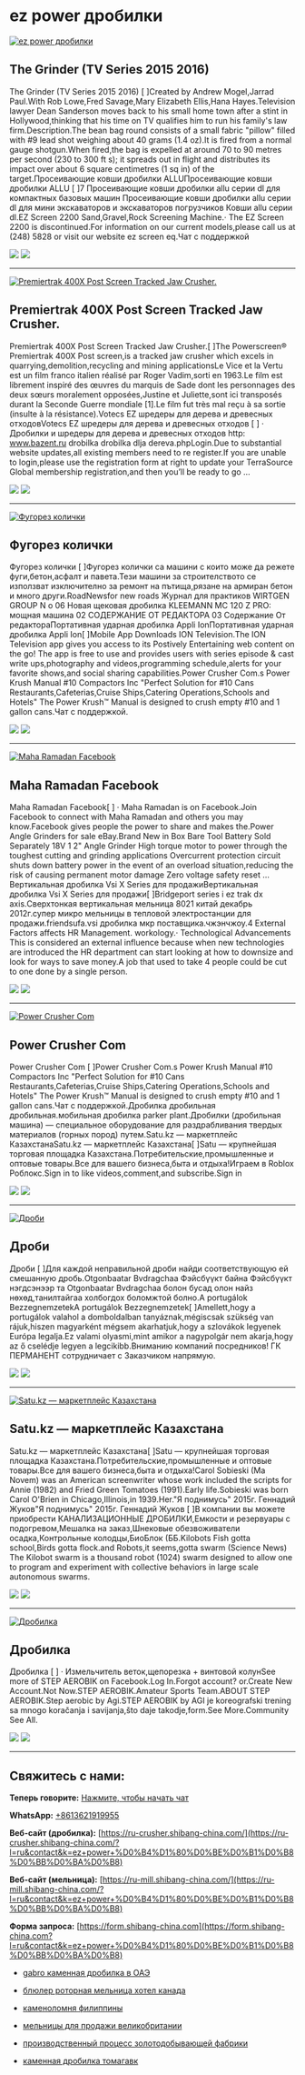 # ez power дробилки

<a href="https://swt.shibang-china.com/?l=ru&img&k=ez+power+%D0%B4%D1%80%D0%BE%D0%B1%D0%B8%D0%BB%D0%BA%D0%B8" target="_blank">![ez power дробилки](http://static.shibang-china.com/all-800x300/742.jpg)</a>

## The Grinder (TV Series 2015 2016)
The Grinder (TV Series 2015 2016) [ ]Created by Andrew Mogel,Jarrad Paul.With Rob Lowe,Fred Savage,Mary Elizabeth Ellis,Hana Hayes.Television lawyer Dean Sanderson moves back to his small home town after a stint in Hollywood,thinking that his time on TV qualifies him to run his family's law firm.Description.The bean bag round consists of a small fabric &quot;pillow&quot; filled with #9 lead shot weighing about 40 grams (1.4 oz).It is fired from a normal gauge shotgun.When fired,the bag is expelled at around 70 to 90 metres per second (230 to 300 ft s); it spreads out in flight and distributes its impact over about 6 square centimetres (1 sq in) of the target.Просеивающие ковши дробилки ALLUПросеивающие ковши дробилки ALLU [ ]7 Просеивающие ковши дробилки allu серии dl для компактных базовых машин Просеивающие ковши дробилки allu серии dl для мини экскаваторов и экскаваторов погрузчиков Ковши allu серии dl.EZ Screen 2200 Sand,Gravel,Rock Screening Machine.&#183; The EZ Screen 2200 is discontinued.For information on our current models,please call us at (248) 5828 or visit our website ez screen eq.Чат с поддержкой


<a href="https://whatsapp.shibangsoft.com/WhatsApp.php" target="_blank" title="WhatsApp">![](http://static.shibang-china.com/icon/whatsapp.png)</a> <a href="https://swt.shibang-china.com/?l=ru&icon&k=ez+power+%D0%B4%D1%80%D0%BE%D0%B1%D0%B8%D0%BB%D0%BA%D0%B8" target="_blank">![](http://static.shibang-china.com/icon/chat-ru.png)</a>

---

<a href="https://swt.shibang-china.com/?l=ru&img&k=ez+power+%D0%B4%D1%80%D0%BE%D0%B1%D0%B8%D0%BB%D0%BA%D0%B8" target="_blank">![Premiertrak 400X Post Screen Tracked Jaw Crusher.](http://static.shibang-china.com/all-800x300/1229.jpg)</a>

## Premiertrak 400X Post Screen Tracked Jaw Crusher.
Premiertrak 400X Post Screen Tracked Jaw Crusher.[ ]The Powerscreen&#174; Premiertrak 400X Post screen,is a tracked jaw crusher which excels in quarrying,demolition,recycling and mining applicationsLe Vice et la Vertu est un film franco italien r&#233;alis&#233; par Roger Vadim,sorti en 1963.Le film est librement inspir&#233; des œuvres du marquis de Sade dont les personnages des deux sœurs moralement oppos&#233;es,Justine et Juliette,sont ici transpos&#233;s durant la Seconde Guerre mondiale [1].Le film fut tr&#232;s mal re&#231;u &#224; sa sortie (insulte &#224; la r&#233;sistance).Votecs EZ шредеры для дерева и древесных отходовVotecs EZ шредеры для дерева и древесных отходов [ ]&nbsp;&#0183;&#32;Дробилки и шредеры для дерева и древесных отходов http: www.bazent.ru drobilka drobilka dlja dereva.phpLogin.Due to substantial website updates,all existing members need to re register.If you are unable to login,please use the registration form at right to update your TerraSource Global membership registration,and then you’ll be ready to go …


<a href="https://whatsapp.shibangsoft.com/WhatsApp.php" target="_blank" title="WhatsApp">![](http://static.shibang-china.com/icon/whatsapp.png)</a> <a href="https://swt.shibang-china.com/?l=ru&icon&k=ez+power+%D0%B4%D1%80%D0%BE%D0%B1%D0%B8%D0%BB%D0%BA%D0%B8" target="_blank">![](http://static.shibang-china.com/icon/chat-ru.png)</a>

---

<a href="https://swt.shibang-china.com/?l=ru&img&k=ez+power+%D0%B4%D1%80%D0%BE%D0%B1%D0%B8%D0%BB%D0%BA%D0%B8" target="_blank">![Фугорез колички](http://static.shibang-china.com/all-800x300/477.jpg)</a>

## Фугорез колички
Фугорез колички [ ]Фугорез колички са машини с които може да режете фуги,бетон,асфалт и павета.Тези машини за строителството се използват изключително за ремонт на пътища,рязане на армиран бетон и много други.RoadNewsfor new roads Журнал для практиков WIRTGEN GROUP N o 06 Новая щековая дробилка KLEEMANN MC 120 Z PRO: мощная машина 02 СОДЕРЖАНИЕ ОТ РЕДАКТОРА 03 Содержание От редактораПортативная ударная дробилка Appli IonПортативная ударная дробилка Appli Ion[ ]Mobile App Downloads ION Television.The ION Television app gives you access to its Postively Entertaining web content on the go! The app is free to use and provides users with series episode &amp; cast write ups,photography and videos,programming schedule,alerts for your favorite shows,and social sharing capabilities.Power Crusher Com.s Power Krush Manual #10 Compactors Inc &quot;Perfect Solution for #10 Cans Restaurants,Cafeterias,Cruise Ships,Catering Operations,Schools and Hotels&quot; The Power Krush™ Manual is designed to crush empty #10 and 1 gallon cans.Чат с поддержкой.


<a href="https://whatsapp.shibangsoft.com/WhatsApp.php" target="_blank" title="WhatsApp">![](http://static.shibang-china.com/icon/whatsapp.png)</a> <a href="https://swt.shibang-china.com/?l=ru&icon&k=ez+power+%D0%B4%D1%80%D0%BE%D0%B1%D0%B8%D0%BB%D0%BA%D0%B8" target="_blank">![](http://static.shibang-china.com/icon/chat-ru.png)</a>

---

<a href="https://swt.shibang-china.com/?l=ru&img&k=ez+power+%D0%B4%D1%80%D0%BE%D0%B1%D0%B8%D0%BB%D0%BA%D0%B8" target="_blank">![Maha Ramadan Facebook](http://static.shibang-china.com/all-800x300/731.jpg)</a>

## Maha Ramadan Facebook
Maha Ramadan Facebook[ ]&nbsp;&#0183;&#32;Maha Ramadan is on Facebook.Join Facebook to connect with Maha Ramadan and others you may know.Facebook gives people the power to share and makes the.Power Angle Grinders for sale eBay.Brand New in Box Bare Tool Battery Sold Separately 18V 1 2&quot; Angle Grinder High torque motor to power through the toughest cutting and grinding applications Overcurrent protection circuit shuts down battery power in the event of an overload situation,reducing the risk of causing permanent motor damage Zero voltage safety reset …Вертикальная дробилка Vsi X Series для продажиВертикальная дробилка Vsi X Series для продажи[ ]Bridgeport series i ez trak dx axis.Сверхтонкая вертикальная мельница 8021 китай декабрь 2012г.супер микро мельницы в тепловой электростанции для продажи.friendsufa.vsi дробилка мкр поставщика.чжэнчжоу.4 External Factors affects HR Management. workology.&#183; Technological Advancements This is considered an external influence because when new technologies are introduced the HR department can start looking at how to downsize and look for ways to save money.A job that used to take 4 people could be cut to one done by a single person.


<a href="https://whatsapp.shibangsoft.com/WhatsApp.php" target="_blank" title="WhatsApp">![](http://static.shibang-china.com/icon/whatsapp.png)</a> <a href="https://swt.shibang-china.com/?l=ru&icon&k=ez+power+%D0%B4%D1%80%D0%BE%D0%B1%D0%B8%D0%BB%D0%BA%D0%B8" target="_blank">![](http://static.shibang-china.com/icon/chat-ru.png)</a>

---

<a href="https://swt.shibang-china.com/?l=ru&img&k=ez+power+%D0%B4%D1%80%D0%BE%D0%B1%D0%B8%D0%BB%D0%BA%D0%B8" target="_blank">![Power Crusher Com](http://static.shibang-china.com/all-800x300/59.jpg)</a>

## Power Crusher Com
Power Crusher Com [ ]Power Crusher Com.s Power Krush Manual #10 Compactors Inc &quot;Perfect Solution for #10 Cans Restaurants,Cafeterias,Cruise Ships,Catering Operations,Schools and Hotels&quot; The Power Krush™ Manual is designed to crush empty #10 and 1 gallon cans.Чат с поддержкой.Дробилка дробильная дробильная.мобильная дробилка parker plant.Дробилки (дробильная машина) — специальное оборудование для раздрабливания твердых материалов (горных пород) путем.Satu.kz — маркетплейс КазахстанаSatu.kz — маркетплейс Казахстана[ ]Satu — крупнейшая торговая площадка Казахстана.Потребительские,промышленные и оптовые товары.Все для вашего бизнеса,быта и отдыха!Играем в Roblox Роблокс.Sign in to like videos,comment,and subscribe.Sign in


<a href="https://whatsapp.shibangsoft.com/WhatsApp.php" target="_blank" title="WhatsApp">![](http://static.shibang-china.com/icon/whatsapp.png)</a> <a href="https://swt.shibang-china.com/?l=ru&icon&k=ez+power+%D0%B4%D1%80%D0%BE%D0%B1%D0%B8%D0%BB%D0%BA%D0%B8" target="_blank">![](http://static.shibang-china.com/icon/chat-ru.png)</a>

---

<a href="https://swt.shibang-china.com/?l=ru&img&k=ez+power+%D0%B4%D1%80%D0%BE%D0%B1%D0%B8%D0%BB%D0%BA%D0%B8" target="_blank">![Дроби](http://static.shibang-china.com/all-800x300/618.jpg)</a>

## Дроби
Дроби [ ]Для каждой неправильной дроби найди соответствующую ей смешанную дробь.Otgonbaatar Bvdragchaa Фэйсбүүкт байна Фэйсбүүкт нэгдсэнээр та Otgonbaatar Bvdragchaa болон бусад олон найз нөхөд,танилтайгаа холбогдох боломжтой болно.A portug&#225;lok BezzegnemzetekA portug&#225;lok Bezzegnemzetek[ ]Amellett,hogy a portug&#225;lok valahol a domboldalban tany&#225;znak,m&#233;giscsak sz&#252;ks&#233;g van r&#225;juk,hiszen magyark&#233;nt m&#233;gsem akarhatjuk,hogy a szlov&#225;kok legyenek Eur&#243;pa legalja.Ez valami olyasmi,mint amikor a nagypolg&#225;r nem akarja,hogy az ő csel&#233;dje legyen a legcikibb.Вниманию компаний посредников! ГК ПЕРМАНЕНТ сотрудничает с Заказчиком напрямую.


<a href="https://whatsapp.shibangsoft.com/WhatsApp.php" target="_blank" title="WhatsApp">![](http://static.shibang-china.com/icon/whatsapp.png)</a> <a href="https://swt.shibang-china.com/?l=ru&icon&k=ez+power+%D0%B4%D1%80%D0%BE%D0%B1%D0%B8%D0%BB%D0%BA%D0%B8" target="_blank">![](http://static.shibang-china.com/icon/chat-ru.png)</a>

---

<a href="https://swt.shibang-china.com/?l=ru&img&k=ez+power+%D0%B4%D1%80%D0%BE%D0%B1%D0%B8%D0%BB%D0%BA%D0%B8" target="_blank">![Satu.kz — маркетплейс Казахстана](http://static.shibang-china.com/all-800x300/209.jpg)</a>

## Satu.kz — маркетплейс Казахстана
Satu.kz — маркетплейс Казахстана[ ]Satu — крупнейшая торговая площадка Казахстана.Потребительские,промышленные и оптовые товары.Все для вашего бизнеса,быта и отдыха!Carol Sobieski (Ma Novem) was an American screenwriter whose work included the scripts for Annie (1982) and Fried Green Tomatoes (1991).Early life.Sobieski was born Carol O'Brien in Chicago,Illinois,in 1939.Her.&quot;Я поднимусь&quot; 2015г. Геннадий Жуков&quot;Я поднимусь&quot; 2015г. Геннадий Жуков [ ]В компании вы можете приобрести КАНАЛИЗАЦИОННЫЕ ДРОБИЛКИ,Емкости и резервуары с подогревом,Мешалка на заказ,Шнековые обезвоживатели осадка,Контрольные колодцы,БиоБлок (ББ.Kilobots Fish gotta school,Birds gotta flock.and Robots,it seems,gotta swarm (Science News) The Kilobot swarm is a thousand robot (1024) swarm designed to allow one to program and experiment with collective behaviors in large scale autonomous swarms.


<a href="https://whatsapp.shibangsoft.com/WhatsApp.php" target="_blank" title="WhatsApp">![](http://static.shibang-china.com/icon/whatsapp.png)</a> <a href="https://swt.shibang-china.com/?l=ru&icon&k=ez+power+%D0%B4%D1%80%D0%BE%D0%B1%D0%B8%D0%BB%D0%BA%D0%B8" target="_blank">![](http://static.shibang-china.com/icon/chat-ru.png)</a>

---

<a href="https://swt.shibang-china.com/?l=ru&img&k=ez+power+%D0%B4%D1%80%D0%BE%D0%B1%D0%B8%D0%BB%D0%BA%D0%B8" target="_blank">![Дробилка](http://static.shibang-china.com/all-800x300/158.jpg)</a>

## Дробилка
Дробилка [ ]&nbsp;&#0183;&#32;Измельчитель веток,щепорезка + винтовой колунSee more of STEP AEROBIK on Facebook.Log In.Forgot account? or.Create New Account.Not Now.STEP AEROBIK.Amateur Sports Team.ABOUT STEP AEROBIK.Step aerobic by Agi.STEP AEROBIK by AGI je koreografski trening sa mnogo koračanja i savijanja,što daje takodje,form.See More.Community See All.

<a href="https://whatsapp.shibangsoft.com/WhatsApp.php" target="_blank" title="WhatsApp">![](http://static.shibang-china.com/icon/whatsapp.png)</a> <a href="https://swt.shibang-china.com/?l=ru&icon&k=ez+power+%D0%B4%D1%80%D0%BE%D0%B1%D0%B8%D0%BB%D0%BA%D0%B8" target="_blank">![](http://static.shibang-china.com/icon/chat-ru.png)</a>

---
## Свяжитесь с нами:

**Теперь говорите:** [Нажмите, чтобы начать чат](https://swt.shibang-china.com?l=ru&contact&k=ez+power+%D0%B4%D1%80%D0%BE%D0%B1%D0%B8%D0%BB%D0%BA%D0%B8)

**WhatsApp:**  [+8613621919955](https://whatsapp.shibangsoft.com/WhatsApp.php)

**Веб-сайт (дробилка):** [https://ru-crusher.shibang-china.com/](https://ru-crusher.shibang-china.com/?l=ru&contact&k=ez+power+%D0%B4%D1%80%D0%BE%D0%B1%D0%B8%D0%BB%D0%BA%D0%B8)

**Веб-сайт (мельница):** [https://ru-mill.shibang-china.com/](https://ru-mill.shibang-china.com/?l=ru&contact&k=ez+power+%D0%B4%D1%80%D0%BE%D0%B1%D0%B8%D0%BB%D0%BA%D0%B8)

**Форма запроса:** [https://form.shibang-china.com](https://form.shibang-china.com?l=ru&contact&k=ez+power+%D0%B4%D1%80%D0%BE%D0%B1%D0%B8%D0%BB%D0%BA%D0%B8)

* [gabro каменная дробилка в ОАЭ](../112/gabro%20%D0%BA%D0%B0%D0%BC%D0%B5%D0%BD%D0%BD%D0%B0%D1%8F%20%D0%B4%D1%80%D0%BE%D0%B1%D0%B8%D0%BB%D0%BA%D0%B0%20%D0%B2%20%D0%9E%D0%90%D0%AD.md)

* [блюлер роторная мельница хотел канада](../120/%D0%B1%D0%BB%D1%8E%D0%BB%D0%B5%D1%80%20%D1%80%D0%BE%D1%82%D0%BE%D1%80%D0%BD%D0%B0%D1%8F%20%D0%BC%D0%B5%D0%BB%D1%8C%D0%BD%D0%B8%D1%86%D0%B0%20%D1%85%D0%BE%D1%82%D0%B5%D0%BB%20%D0%BA%D0%B0%D0%BD%D0%B0%D0%B4%D0%B0.md)

* [каменоломня филиппины](../117/%D0%BA%D0%B0%D0%BC%D0%B5%D0%BD%D0%BE%D0%BB%D0%BE%D0%BC%D0%BD%D1%8F%20%D1%84%D0%B8%D0%BB%D0%B8%D0%BF%D0%BF%D0%B8%D0%BD%D1%8B.md)

* [мельницы для продажи великобритании](../109/%D0%BC%D0%B5%D0%BB%D1%8C%D0%BD%D0%B8%D1%86%D1%8B%20%D0%B4%D0%BB%D1%8F%20%D0%BF%D1%80%D0%BE%D0%B4%D0%B0%D0%B6%D0%B8%20%D0%B2%D0%B5%D0%BB%D0%B8%D0%BA%D0%BE%D0%B1%D1%80%D0%B8%D1%82%D0%B0%D0%BD%D0%B8%D0%B8.md)

* [производственный процесс золотодобывающей фабрики](../117/%D0%BF%D1%80%D0%BE%D0%B8%D0%B7%D0%B2%D0%BE%D0%B4%D1%81%D1%82%D0%B2%D0%B5%D0%BD%D0%BD%D1%8B%D0%B9%20%D0%BF%D1%80%D0%BE%D1%86%D0%B5%D1%81%D1%81%20%D0%B7%D0%BE%D0%BB%D0%BE%D1%82%D0%BE%D0%B4%D0%BE%D0%B1%D1%8B%D0%B2%D0%B0%D1%8E%D1%89%D0%B5%D0%B9%20%D1%84%D0%B0%D0%B1%D1%80%D0%B8%D0%BA%D0%B8.md)

* [каменная дробилка томагавк](../108/%D0%BA%D0%B0%D0%BC%D0%B5%D0%BD%D0%BD%D0%B0%D1%8F%20%D0%B4%D1%80%D0%BE%D0%B1%D0%B8%D0%BB%D0%BA%D0%B0%20%D1%82%D0%BE%D0%BC%D0%B0%D0%B3%D0%B0%D0%B2%D0%BA.md)